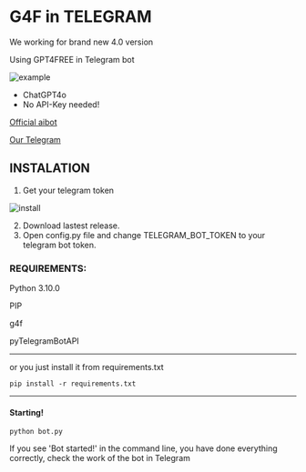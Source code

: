 # G4F in TELEGRAM
We working for brand new 4.0 version

Using GPT4FREE in Telegram bot

![example](https://github.com/user-attachments/assets/e3560538-28df-4493-a985-5971ffb556ee)

* ChatGPT4o
* No API-Key needed!

<a href="https://t.me/moonlight_aibot">Official aibot</a>

<a href="https://t.me/mnlightAI">Our Telegram</a>

## INSTALATION
1. Get your telegram token

![install](https://raw.githubusercontent.com/AleXDE54/g4h_telegram_aibot/refs/heads/main/instalation.gif)

2. Download lastest release.
3. Open config.py file and change TELEGRAM_BOT_TOKEN to your telegram bot token.

### REQUIREMENTS:

Python 3.10.0

PIP

g4f

pyTelegramBotAPI

---------

or you just install it from requirements.txt

`
pip install -r requirements.txt
`

---------
#### Starting!

`
python bot.py
`

If you see 'Bot started!' in the command line, you have done everything correctly, check the work of the bot in Telegram
